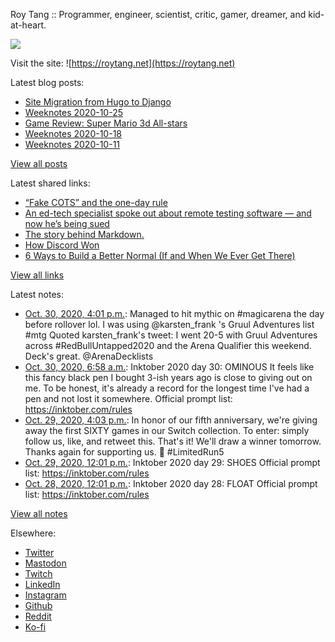 Roy Tang :: Programmer, engineer, scientist, critic, gamer, dreamer, and kid-at-heart.

![](https://roytang.net/img/profile.jpg)

Visit the site: ![https://roytang.net](https://roytang.net)

Latest blog posts:

- [Site Migration from Hugo to Django](https://roytang.net/2020/10/site-migration-to-django/)
- [Weeknotes 2020-10-25](https://roytang.net/2020/10/weeknotes-2020-10-25/)
- [Game Review: Super Mario 3d All-stars](https://roytang.net/2020/10/mario-3d-all-stars/)
- [Weeknotes 2020-10-18](https://roytang.net/2020/10/weeknotes-2020-10-18/)
- [Weeknotes 2020-10-11](https://roytang.net/2020/10/weeknotes-2020-10-11/)

[View all posts](https://roytang.net/blog)

Latest shared links:

- [“Fake COTS” and the one-day rule](https://roytang.net/2020/10/fake-cots-and-the-one-day-rule/)
- [An ed-tech specialist spoke out about remote testing software — and now he’s being sued](https://roytang.net/2020/10/an-ed-tech-specialist-spoke-out-about-remote-testing-software-and-now-hes-being-sued/)
- [The story behind Markdown.](https://roytang.net/2020/10/the-story-behind-markdown/)
- [How Discord Won](https://roytang.net/2020/10/how-discord-won/)
- [6 Ways to Build a Better Normal (If and When We Ever Get There)](https://roytang.net/2020/10/6-ways-to-build-a-better-normal-if-and-when-we-ever-get-there/)

[View all links](https://roytang.net/links)

Latest notes:

- [Oct. 30, 2020, 4:01 p.m.](https://roytang.net/2020/10/1322207028756930560/): Managed to hit mythic on #magicarena the day before rollover lol. I was using @karsten_frank &#x27;s Gruul Adventures list #mtg Quoted karsten_frank&#x27;s tweet: I went 20-5 with Gruul Adventures across #RedBullUntapped2020 and the Arena Qualifier this weekend. Deck&#x27;s great. @ArenaDecklists
- [Oct. 30, 2020, 6:58 a.m.](https://roytang.net/2020/10/inktober-30-ominous/): Inktober 2020 day 30: OMINOUS It feels like this fancy black pen I bought 3-ish years ago is close to giving out on me. To be honest, it&#x27;s already a record for the longest time I&#x27;ve had a pen and not lost it somewhere. Official prompt list: https://inktober.com/rules
- [Oct. 29, 2020, 4:03 p.m.](https://roytang.net/2020/10/1321845000108306432/): In honor of our fifth anniversary, we&#x27;re giving away the first SIXTY games in our Switch collection. To enter: simply follow us, like, and retweet this. That&#x27;s it! We&#x27;ll draw a winner tomorrow. Thanks again for supporting us. 🥰 #LimitedRun5
- [Oct. 29, 2020, 12:01 p.m.](https://roytang.net/2020/10/inktober-29-shoes/): Inktober 2020 day 29: SHOES Official prompt list: https://inktober.com/rules
- [Oct. 28, 2020, 12:01 p.m.](https://roytang.net/2020/10/inktober-28-float/): Inktober 2020 day 28: FLOAT Official prompt list: https://inktober.com/rules

[View all notes](https://roytang.net/notes)

Elsewhere:

- [Twitter](https://twitter.com/roytang)
- [Mastodon](https://mastodon.technology/@roytang)
- [Twitch](https://twitch.tv/twitchyroy)
- [LinkedIn](https://www.linkedin.com/in/roytang)
- [Instagram](https://instagram.com/roytang0400)
- [Github](https://github.com/roytang)
- [Reddit](https://reddit.com/u/hungryroy)
- [Ko-fi](https://ko-fi.com/roytang)